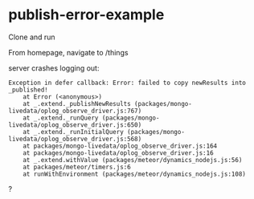 publish-error-example
=====================

Clone and run

From homepage, navigate to /things

server crashes logging out:

    Exception in defer callback: Error: failed to copy newResults into _published!
        at Error (<anonymous>)
        at _.extend._publishNewResults (packages/mongo-livedata/oplog_observe_driver.js:767)
        at _.extend._runQuery (packages/mongo-livedata/oplog_observe_driver.js:650)
        at _.extend._runInitialQuery (packages/mongo-livedata/oplog_observe_driver.js:568)
        at packages/mongo-livedata/oplog_observe_driver.js:164
        at packages/mongo-livedata/oplog_observe_driver.js:16
        at _.extend.withValue (packages/meteor/dynamics_nodejs.js:56)
        at packages/meteor/timers.js:6
        at runWithEnvironment (packages/meteor/dynamics_nodejs.js:108)
        
?
